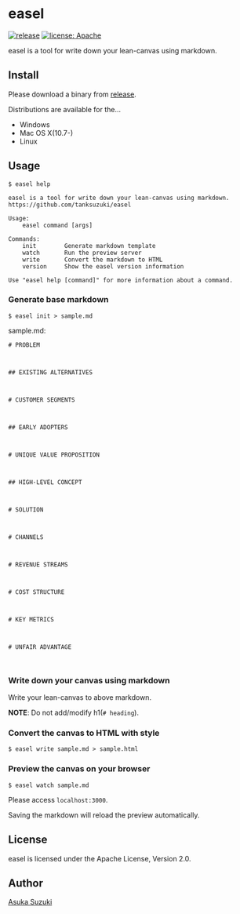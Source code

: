 # easel

[![release](http://img.shields.io/github/release/tanksuzuki/easel.svg?style=flat-square)](https://github.com/tanksuzuki/easel/releases)
[![license: Apache](https://img.shields.io/badge/license-Apache-blue.svg?style=flat-square)](LICENSE)

easel is a tool for write down your lean-canvas using markdown.

## Install

Please download a binary from [release](https://github.com/tanksuzuki/easel/releases).

Distributions are available for the...

* Windows
* Mac OS X(10.7-)
* Linux

## Usage

```
$ easel help

easel is a tool for write down your lean-canvas using markdown.
https://github.com/tanksuzuki/easel

Usage:
	easel command [args]

Commands:
	init        Generate markdown template
	watch       Run the preview server
	write       Convert the markdown to HTML
	version     Show the easel version information

Use "easel help [command]" for more information about a command.
```

### Generate base markdown

```
$ easel init > sample.md
```

sample.md:

```
# PROBLEM



## EXISTING ALTERNATIVES



# CUSTOMER SEGMENTS



## EARLY ADOPTERS



# UNIQUE VALUE PROPOSITION



## HIGH-LEVEL CONCEPT



# SOLUTION



# CHANNELS



# REVENUE STREAMS



# COST STRUCTURE



# KEY METRICS



# UNFAIR ADVANTAGE



```

### Write down your canvas using markdown

Write your lean-canvas to above markdown.

**NOTE**: Do not add/modify h1(`# heading`).

### Convert the canvas to HTML with style

```
$ easel write sample.md > sample.html
```

### Preview the canvas on your browser

```
$ easel watch sample.md
```

Please access `localhost:3000`.

Saving the markdown will reload the preview automatically.

## License

easel is licensed under the Apache License, Version 2.0.

## Author

[Asuka Suzuki](https://github.com/tanksuzuki)
